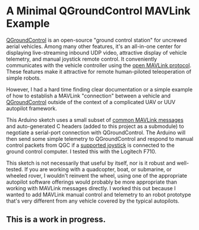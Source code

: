 # A Minimal QGroundControl MAVLink Example

[QGroundControl](http://qgroundcontrol.com/) is an open-source
"ground control station" for uncrewed aerial vehicles. Among many other features, it's an all-in-one center for displaying live-streaming inbound UDP video, attractive display of vehicle telemetry, and manual joystick remote control. It conveniently communicates with the vehicle controller using the [open MAVLink protocol](https://mavlink.io/). These features make it attractive for remote human-piloted teleoperation of simple robots. 

However, I had a hard time finding clear documentation or a simple example of how to establish a MAVLink "connection" between a vehicle and [QGroundControl](http://qgroundcontrol.com/) outside of the context of a complicated UAV or UUV autopilot framework. 

This Arduino sketch uses a small subset of [common MAVLink messages](https://mavlink.io/en/messages/common.html) and auto-generated C headers (added to this project as a submodule) to negotiate a serial-port connection with QGroundControl. The Arduino will then send some simple telemetry to QGroundControl and respond to manual control packets from QGC if a [supported joystick](https://docs.qgroundcontrol.com/en/SetupView/Joystick.html#supported-joysticks) is connected to the ground control computer. I tested this with the Logitech F710.

This sketch is not necessarily that useful by itself, nor is it robust and well-tested. If you are working with a quadcopter, boat, or submarine, or wheeled rover, I wouldn't reinvent the wheel, using one of the appropriate autopilot software offerings would probably be more appropriate than working with MAVLink messages directly. I worked this out because I wanted to add MAVLink manual control and telemetry to an robot prototype that's very different from any vehicle covered by the typical autopilots.

## This is a work in progress.
